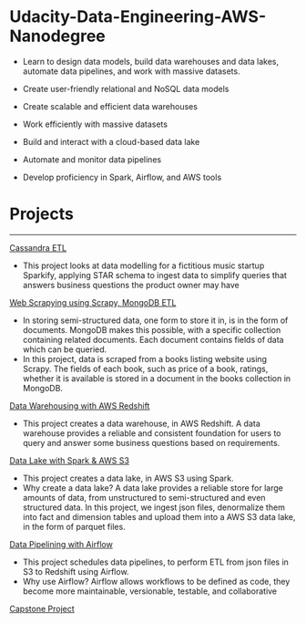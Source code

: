 # Udacity-Data-Engineering-AWS-Nanodegree
* Learn to design data models, build data warehouses and data lakes, automate data pipelines, and work with massive datasets.

* Create user-friendly relational and NoSQL data models
* Create scalable and efficient data warehouses
* Work efficiently with massive datasets
* Build and interact with a cloud-based data lake
* Automate and monitor data pipelines
* Develop proficiency in Spark, Airflow, and AWS tools

# Projects
---
<ins>Cassandra ETL</ins>
* This project looks at data modelling for a fictitious music startup Sparkify, applying STAR schema to ingest data to simplify queries that answers business questions the product owner may have

<ins>Web Scrapying using Scrapy, MongoDB ETL</ins>
* In storing semi-structured data, one form to store it in, is in the form of documents. MongoDB makes this possible, with a specific collection containing related documents. Each document contains fields of data which can be queried. 
* In this project, data is scraped from a books listing website using Scrapy. The fields of each book, such as price of a book, ratings, whether it is available is stored in a document in the books collection in MongoDB.

<ins> Data Warehousing with AWS Redshift</ins>
* This project creates a data warehouse, in AWS Redshift. A data warehouse provides a reliable and consistent foundation for users to query and answer some business questions based on requirements.

<ins> Data Lake with Spark & AWS S3 </ins>
* This project creates a data lake, in AWS S3 using Spark. 
* Why create a data lake? A data lake provides a reliable store for large amounts of data, from unstructured to semi-structured and even structured data. In this project, we ingest json files, denormalize them into fact and dimension tables and upload them into a AWS S3 data lake, in the form of parquet files.

<ins> Data Pipelining with Airflow </ins>
* This project schedules data pipelines, to perform ETL from json files in S3 to Redshift using Airflow. 
* Why use Airflow? Airflow allows workflows to be defined as code, they become more maintainable, versionable, testable, and collaborative

<ins> Capstone Project </ins>
